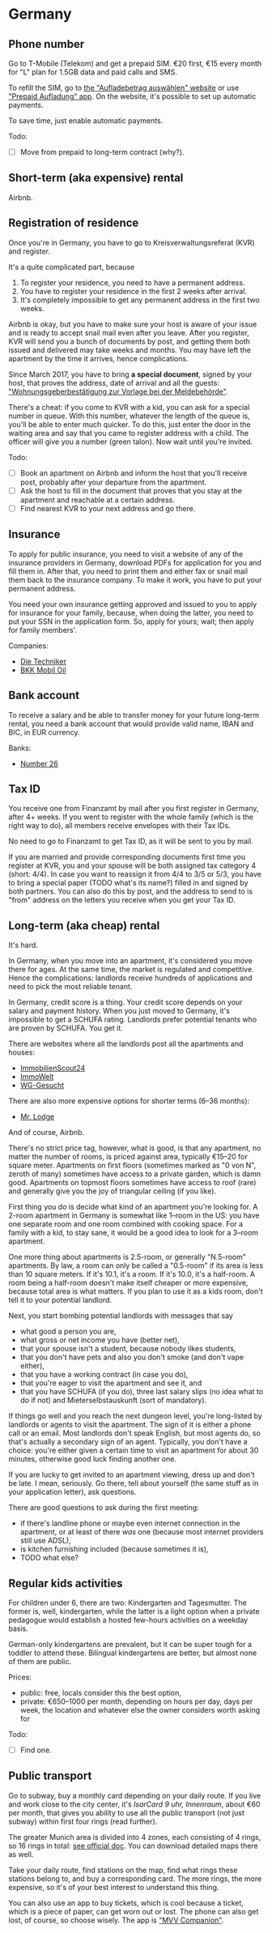 # Germany

## Phone number

Go to T-Mobile (Telekom) and get a prepaid SIM. €20 first, €15 every month for
"L" plan for 1.5GB data and paid calls and SMS.

To refill the SIM, go to [the "Aufladebetrag auswählen"
website](https://www.telekomaufladen.de/) or use ["Prepaid Aufladung"
app](https://itunes.apple.com/de/app/prepaid-aufladung/id881818215?mt=8). On the
website, it's possible to set up automatic payments.

To save time, just enable automatic payments.

Todo:

- [ ] Move from prepaid to long-term contract (why?).

## Short-term (aka expensive) rental

Airbnb.

## Registration of residence

Once you're in Germany, you have to go to Kreisverwaltungsreferat (KVR) and register.

It's a quite complicated part, because

1. To register your residence, you need to have a permanent address.
1. You have to register your residence in the first 2 weeks after arrival.
1. It's completely impossible to get any permanent address in the first two weeks.

Airbnb is okay, but you have to make sure your host is aware of your issue and
is ready to accept snail mail even after you leave. After you register, KVR will
send you a bunch of documents by post, and getting them both issued and
delivered may take weeks and months. You may have left the apartment by the time
it arrives, hence complications.

Since March 2017, you have to bring **a special document**, signed by your host,
that proves the address, date of arrival and all the guests:
["Wohnungsgeberbestätigung zur Vorlage bei der
Meldebehörde"](https://www.muenchen.de/rathaus/dam/jcr:2c08134d-c663-452b-9eb5-3ce859ba5d37/Wohnungsgeberbest&auml;tigung_Internet.pdf).

There's a cheat: if you come to KVR with a kid, you can ask for a special number
in queue. With this number, whatever the length of the queue is, you'll be able
to enter much quicker. To do this, just enter the door in the waiting area and
say that you came to register address with a child. The officer will give you a
number (green talon). Now wait until you're invited.

Todo:

- [ ] Book an apartment on Airbnb and inform the host that you'll receive post, probably after your departure from the apartment.
- [ ] Ask the host to fill in the document that proves that you stay at the apartment and reachable at a certain address.
- [ ] Find nearest KVR to your next address and go there.

## Insurance

To apply for public insurance, you need to visit a website of any of the
insurance providers in Germany, download PDFs for application for you and fill
them in. After that, you need to print them and either fax or snail mail them
back to the insurance company. To make it work, you have to put your permanent
address.

You need your own insurance getting approved and issued to you to apply for
insurance for your family, because, when doing the latter, you need to put your
SSN in the application form. So, apply for yours; wait; then apply for family
members'.

Companies:

- [Die Techniker](http://tk.de/)
- [BKK Mobil Oil](https://www.bkk-mobil-oil.de/)

## Bank account

To receive a salary and be able to transfer money for your future long-term
rental, you need a bank account that would provide valid name, IBAN and BIC, in
EUR currency.

Banks:

- [Number 26](https://n26.com/eu/)

## Tax ID

You receive one from Finanzamt by mail after you first register in Germany,
after 4+ weeks. If you went to register with the whole family (which is the
right way to do), all members receive envelopes with their Tax IDs.

No need to go to Finanzamt to get Tax ID, as it will be sent to you by mail.

If you are married and provide corresponding documents first time you register
at KVR, you and your spouse will be both assigned tax category 4 (short: 4/4).
In case you want to reassign it from 4/4 to 3/5 or 5/3, you have to bring a
special paper (TODO what's its name?) filled in and signed by both partners. You
can also do this by post, and the address to send to is "from" address on the
letters you receive when you get your Tax ID.

## Long-term (aka cheap) rental

It's hard.

In Germany, when you move into an apartment, it's considered you move there for
ages. At the same time, the market is regulated and competitive. Hence the
complications: landlords receive hundreds of applications and need to pick the
most reliable tenant.

In Germany, credit score is a thing. Your credit score depends on your salary
and payment history. When you just moved to Germany, it's impossible to get a
SCHUFA rating. Landlords prefer potential tenants who are proven by SCHUFA. You
get it.

There are websites where all the landlords post all the apartments and houses:

- [ImmobilienScout24](https://www.immobilienscout24.de/)
- [ImmoWelt](https://www.immowelt.de/)
- [WG-Gesucht](http://www.wg-gesucht.de/)

There are also more expensive options for shorter terms (6–36 months):

- [Mr. Lodge](https://www.mrlodge.com/)

And of course, Airbnb.

There's no strict price tag, however, what is good, is that any apartment, no
matter the number of rooms, is priced against area, typically €15–20 for square
meter. Apartments on first floors (sometimes marked as "0 von N", zeroth of
many) sometimes have access to a private garden, which is damn good. Apartments
on topmost floors sometimes have access to roof (rare) and generally give you
the joy of triangular ceiling (if you like).

First thing you do is decide what kind of an apartment you're looking for. A
2-room apartment in Germany is somewhat like 1–room in the US: you have one
separate room and one room combined with cooking space. For a family with a kid,
to stay sane, it would be a good idea to look for a 3–room apartment.

One more thing about apartments is 2.5-room, or generally "N.5-room" apartments.
By law, a room can only be called a "0.5-room" if its area is less than 10
square meters. If it's 10.1, it's a room. If it's 10.0, it's a half-room. A room
being a half-room doesn't make itself cheaper or more expensive, because total
area is what matters. If you plan to use it as a kids room, don't tell it to
your potential landlord.

Next, you start bombing potential landlords with messages that say

- what good a person you are,
- what gross or net income you have (better net),
- that your spouse isn't a student, because nobody likes students,
- that you don't have pets and also you don't smoke (and don't vape either),
- that you have a working contract (in case you do),
- that you're eager to visit the apartment and see it, and
- that you have SCHUFA (if you do), three last salary slips (no idea what to do
  if not) and Mieterselbstauskunft (sort of mandatory).

If things go well and you reach the next dungeon level, you're long-listed by
landlords or agents to visit the apartment. The sign of it is either a phone
call or an email. Most landlords don't speak English, but most agents do, so
that's actually a secondary sign of an agent. Typically, you don't have a
choice: you're either given a certain time to visit an apartment for about 30
minutes, otherwise good luck finding another one.

If you are lucky to get invited to an apartment viewing, dress up and don't be
late. I mean, seriously. Go there, tell about yourself (the same stuff as in
your application letter), ask questions.

There are good questions to ask during the first meeting:

- if there's landline phone or maybe even internet connection in the apartment,
  or at least of there _was_ one (because most internet providers still use
  ADSL),
- is kitchen furnishing included (because sometimes it is),
- TODO what else?

## Regular kids activities

For children under 6, there are two: Kindergarten and Tagesmutter. The former
is, well, kindergarten, while the latter is a light option when a private
pedagogue would establish a hosted few-hours activities on a weekday basis.

German-only kindergartens are prevalent, but it can be super tough for a toddler
to attend these. Bilingual kindergartens are better, but almost none of them are
public.

Prices:

- public: free, locals consider this the best option,
- private: €650–1000 per month, depending on hours per day, days per week, the
  location and whatever else the owner considers worth asking for

Todo:

- [ ] Find one.

## Public transport

Go to subway, buy a monthly card depending on your daily route. If you live and
work close to the city center, it's _IsarCard 9 uhr, Innenraum_, about €60 per
month, that gives you ability to use all the public transport (not just subway)
within first four rings (read further).

The greater Munich area is divided into 4 zones, each consisting of 4 rings, so
16 rings in total: [see official
doc](http://www.mvv-muenchen.de/en/tickets-fares/tariff-structure/rings/index.html).
You can download detailed maps there as well.

Take your daily route, find stations on the map, find what rings these stations
belong to, and buy a corresponding card. The more rings, the more expensive, so
it's of your best interest to understand this thing.

You can also use an app to buy tickets, which is cool because a ticket, which is
a piece of paper, can get worn out or lost. The phone can also get lost, of
course, so choose wisely. The app is ["MVV
Companion"](https://itunes.apple.com/de/app/mvv-companion/id388686726?mt=8).
